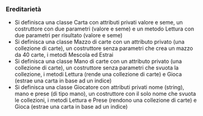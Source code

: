### Ereditarietà
 - Si definisca una classe Carta con attributi privati valore e seme, un costruttore con
due parametri (valore e seme) e un metodo Lettura con due parametri per risultato
(valore e seme)
 - Si definisca una classe Mazzo di carte con un attributo privato (una collezione di
carte), un costruttore senza parametri che crea un mazzo da 40 carte, i metodi Mescola
ed Estrai
 - Si definisca una classe Mano di carte con un attributo privato (una collezione di carte),
un costruttore senza parametri che svuota la collezione, i metodi Lettura (rende una
collezione di carte) e Gioca (estrae una carta in base ad un indice)
 - Si definisca una classe Giocatore con attributi privati nome (string), mano e prese (di
tipo mano), un costruttore con il solo nome che svuota le collezioni, i metodi Lettura e
Prese (rendono una collezione di carte) e Gioca (estrae una carta in base ad un indice)